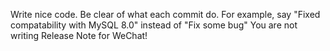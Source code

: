 Write nice code.
Be clear of what each commit do. For example, say "Fixed compatability with MySQL 8.0" instead of "Fix some bug" You are not writing Release Note for WeChat!
